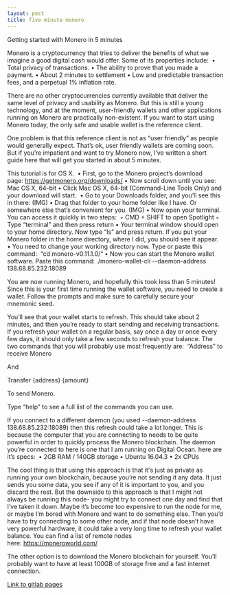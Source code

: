 ```yaml
---
layout: post
title: five minute monero
---
```





Getting started with Monero in 5 minutes

Monero is a cryptocurrency that tries to deliver the benefits of what we imagine a good digital cash would offer. Some of its properties include: 
	•	Total privacy of transactions.
	•	The ability to prove that you made a payment.
	•	About 2 minutes to settlement
	•	Low and predictable transaction fees, and a perpetual 1% inflation rate. 

There are no other cryptocurrencies currently available that deliver the same level of privacy and usability as Monero. But this is still a young technology, and at the moment, user-friendly wallets and other applications running on Monero are practically non-existent. If you want to start using Monero today, the only safe and usable wallet is the reference client. 

One problem is that this reference client is not as “user friendly” as people would generally expect. That’s ok, user friendly wallets are coming soon. But if you’re impatient and want to try Monero now, I’ve written a short guide here that will get you started in about 5 minutes. 

This tutorial is for OS X. 
	•	First, go to the Monero project’s download page: https://getmonero.org/downloads/
	•	Now scroll down until you see: Mac OS X, 64-bit
	•	Click Mac OS X, 64-bit (Command-Line Tools Only) and your download will start. 
	•	Go to your Downloads folder, and you’ll see this in there: (IMG)
	•	Drag that folder to your home folder like I have. Or somewhere else that’s convenient for you. (IMG)
	•	Now open your terminal. You can access it quickly in two steps: 
	◦	CMD + SHIFT to open Spotlight
	◦	Type “terminal” and then press return
	•	Your terminal window should open to your home directory. Now type “ls” and press return. If you put your Monero folder in the home directory, where I did, you should see it appear.
	•	You need to change your working directory now. Type or paste this command:  “cd monero-v0.11.1.0/“
	•	Now you can start the Monero wallet software. Paste this command: ./monero-wallet-cli --daemon-address 138.68.85.232:18089 

You are now running Monero, and hopefully this took less than 5 minutes! Since this is your first time running the wallet software, you need to create a wallet. Follow the prompts and make sure to carefully secure your mnemonic seed. 

You’ll see that your wallet starts to refresh. This should take about 2 minutes, and then you’re ready to start sending and receiving transactions. If you refresh your wallet on a regular basis, say once a day or once every few days, it should only take a few seconds to refresh your balance. The two commands that you will probably use most frequently are: 
“Address” to receive Monero

And 

Transfer {address} {amount}

To send Monero.  

Type “help” to see a full list of the commands you can use. 

If you connect to a different daemon (you used --daemon-address 138.68.85.232:18089) then this refresh could take a lot longer. This is because the computer that you are connecting to needs to be quite powerful in order to quickly process the Monero blockchain. The daemon you’re connected to here is one that I am running on Digital Ocean. here are it’s specs: 
	•	2GB RAM / 140GB storage
	•	Ubuntu 16.04.3
	•	2x CPUs

The cool thing is that using this approach is that it's just as private as running your own blockchain, because you’re not sending it any data. It just sends you some data, you see if any of it is important to you, and you discard the rest. But the downside to this approach is that I might not always be running this node- you might try to connect one day and find that I’ve taken it down. Maybe it’s become too expensive to run the node for me, or maybe I’m bored with Monero and want to do something else. Then you’d have to try connecting to some other node, and if that node doesn’t have very powerful hardware, it could take a very long time to refresh your wallet balance. You can find a list of remote nodes here: https://moneroworld.com/

The other option is to download the Monero blockchain for yourself. You’ll probably want to have at least 100GB of storage free and a fast internet connection. 


[Link to gitlab pages](https://rusticbison.gitlab.io/hcpp2017/)

